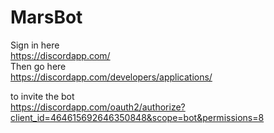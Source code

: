 # MarsBot
Sign in here<br />
https://discordapp.com/<br />
Then go here<br />
https://discordapp.com/developers/applications/<br />

to invite the bot<br />
https://discordapp.com/oauth2/authorize?client_id=464615692646350848&scope=bot&permissions=8<br />


